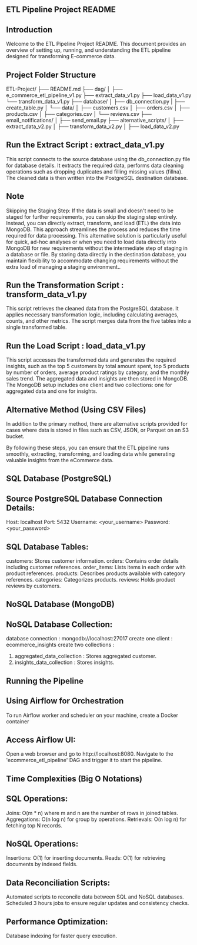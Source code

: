 ## ETL Pipeline Project README
## Introduction
Welcome to the ETL Pipeline Project README. This document provides an overview of setting up, running, and understanding the ETL pipeline designed for transforming E-commerce data.

## Project Folder Structure
ETL-Project/
├── README.md
├── dag/
│   ├── e_commerce_etl_pipeline_v1.py
├── extract_data_v1.py
├── load_data_v1.py
└── transform_data_v1.py
├── database/
│   ├── db_connection.py
|   ├── create_table.py
│   └── data/
│       ├── customers.csv
│       ├── orders.csv
│       ├── products.csv
│       ├── categories.csv
│       └── reviews.csv
├── email_notifications/
│   ├── send_email.py
├── alternative_scripts/
│   ├── extract_data_v2.py
│   ├── transform_data_v2.py
│   ├── load_data_v2.py


## Run the Extract Script :  extract_data_v1.py

This script connects to the source database using the db_connection.py file for database details.
It extracts the required data, performs data cleaning operations such as dropping duplicates and filling missing values (fillna).
The cleaned data is then written into the PostgreSQL destination database.

## Note ##
Skipping the Staging Step:
If the data is small and doesn't need to be staged for further requirements, you can skip the staging step entirely. Instead, you can directly extract, transform, and load (ETL) the data into MongoDB. This approach streamlines the process and reduces the time required for data processing.
This alternative solution is particularly useful for quick, ad-hoc analyses or when you need to load data directly into MongoDB for new requirements without the intermediate step of staging in a database or file. By storing data directly in the destination database, you maintain flexibility to accommodate changing requirements without the extra load of managing a staging environment..

## Run the Transformation Script : transform_data_v1.py
This script retrieves the cleaned data from the PostgreSQL database.
It applies necessary transformation logic, including calculating averages, counts, and other metrics.
The script merges data from the five tables into a single transformed table.

## Run the Load Script : load_data_v1.py
This script accesses the transformed data and generates the required insights, such as the top 5 customers by total amount spent, top 5 products by number of orders, average product ratings by category, and the monthly sales trend.
The aggregated data and insights are then stored in MongoDB.
The MongoDB setup includes one client and two collections: one for aggregated data and one for insights.

## Alternative Method (Using CSV Files)
In addition to the primary method, there are alternative scripts provided for cases where data is stored in files such as CSV, JSON, or Parquet on an S3 bucket.

By following these steps, you can ensure that the ETL pipeline runs smoothly, extracting, transforming, and loading data while generating valuable insights from the eCommerce data.

## SQL Database (PostgreSQL)
## Source PostgreSQL Database Connection Details:
Host: localhost
Port: 5432
Username: <your_username>
Password: <your_password>

## SQL Database Tables:
customers: Stores customer information.
orders: Contains order details including customer references.
order_items: Lists items in each order with product references.
products: Describes products available with category references.
categories: Categorizes products.
reviews: Holds product reviews by customers.

## NoSQL Database (MongoDB)
## NoSQL Database Collection:
database connection :  mongodb://localhost:27017
create one client : ecommerce_insights
create two collections :
  1. aggregated_data_collection : Stores aggregated customer.
  2. insights_data_collection : Stores insights.

## Running the Pipeline
## Using Airflow for Orchestration
To run Airflow worker and scheduler on your machine, create a Docker container

## Access Airflow UI:
Open a web browser and go to http://localhost:8080.
Navigate to the 'ecommerce_etl_pipeline' DAG and trigger it to start the pipeline.


## Time Complexities (Big O Notations)
## SQL Operations:
Joins: O(m * n) where m and n are the number of rows in joined tables.
Aggregations: O(n log n) for group by operations.
Retrievals: O(n log n) for fetching top N records.

## NoSQL Operations:
Insertions: O(1) for inserting documents.
Reads: O(1) for retrieving documents by indexed fields.

## Data Reconciliation Scripts:
Automated scripts to reconcile data between SQL and NoSQL databases.
Scheduled 3 hours jobs to ensure regular updates and consistency checks.

## Performance Optimization:
Database indexing for faster query execution.





